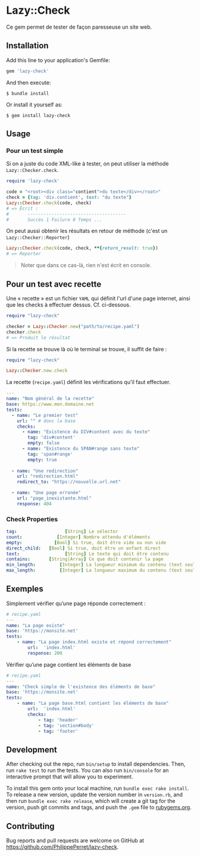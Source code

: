 # Lazy::Check

Ce gem permet de tester de façon paresseuse un site web.

## Installation

Add this line to your application's Gemfile:

```ruby
gem 'lazy-check'
```

And then execute:

    $ bundle install

Or install it yourself as:

    $ gem install lazy-check

## Usage

### Pour un test simple

Si on a juste du code XML-like à tester, on peut utiliser la méthode `Lazy::Checker.check`.

~~~ruby
require 'lazy-check'

code = "<root><div class="contient">du texte</div></root>"
check = {tag: 'div.contient', text: "du texte"}
Lazy::Checker.check(code, check)
# => Écrit :
#       -------------------------------------
#       Succès 1 Failure 0 Temps ...
~~~

On peut aussi obtenir les résultats en retour de méthode (c'est un `Lazy::Checker::Reporter`)

~~~ruby
Lazy::Checker.check(code, check, **{return_result: true})
# => Reporter
~~~

> Noter que dans ce cas-là, rien n'est écrit en console.

## Pour un test avec recette

Une « recette » est un fichier `YAML` qui définit l'url d'une page internet, ainsi que les checks à effectuer dessus. Cf. ci-dessous.

~~~ruby
require "lazy-check"

checker = Lazy::Checker.new("path/to/recipe.yaml")
checker.check
# => Produit le résultat
~~~

Si la recette se trouve là où le terminal se trouve, il suffit de faire :

~~~ruby
require "lazy-check"

Lazy::Checker.new.check
~~~

La recette (`recipe.yaml`) définit les vérifications qu'il faut effectuer.

~~~yaml
---
name: "Nom général de la recette"
base: https://www.mon.domaine.net
tests:
  - name: "Le premier test"
    url: "" # donc la base
    checks:
      - name: "Existence du DIV#content avec du texte"
        tag: 'div#content'
        empty: false
      - name: "Existence du SPAN#range sans texte"
        tag: 'span#range'
        empty: true
  
  - name: "Une redirection"
    url: "redirection.html"
    redirect_to: "https://nouvelle.url.net"

  - name: "Une page erronée"
    url: "page_inexistante.html"
    response: 404
~~~

### Check Properties

~~~yaml
tag:                  [String] Le sélector
count:             [Integer] Nombre attendu d'éléments
empty:            [Bool] Si true, doit être vide ou non vide
direct_child:   [Bool] Si true, doit être un enfant direct
text:                 [String] Le texte qui doit être contenu
contains:       [String|Array] Ce que doit contenir la page
min_length: 		[Integer] La longueur minimum du contenu (text seulement)
max_length: 		[Integer] La longueur maximum du contenu (text seulement)
~~~

## Exemples

Simplement vérifier qu’une page réponde correctement :

~~~yaml
# recipe.yaml
---
name: "La page existe"
base: 'https://monsite.net'
tests: 
	- name: "La page index.html existe et répond correctement"
		url:  'index.html'
		response: 200
~~~

Vérifier qu’une page contient les éléments de base

~~~yaml
# recipe.yaml
---
name: "Check simple de l'existence des éléments de base"
base: 'https://monsite.net'
tests: 
	- name: "La page base.html contient les éléments de base"
		url:  'index.html'
		checks:
			- tag: 'header'
			- tag: 'section#body'
			- tag: 'footer'
~~~



## Development

After checking out the repo, run `bin/setup` to install dependencies. Then, run `rake test` to run the tests. You can also run `bin/console` for an interactive prompt that will allow you to experiment.

To install this gem onto your local machine, run `bundle exec rake install`. To release a new version, update the version number in `version.rb`, and then run `bundle exec rake release`, which will create a git tag for the version, push git commits and tags, and push the `.gem` file to [rubygems.org](https://rubygems.org).

## Contributing

Bug reports and pull requests are welcome on GitHub at https://github.com/PhilippePerret/lazy-check.


